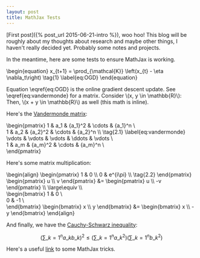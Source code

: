 ```yaml
---
layout: post
title: MathJax Tests
---
```


[First post]({% post_url 2015-06-21-intro %}), woo hoo! This blog will be roughly about my thoughts about research and maybe other things, I haven't really decided yet. Probably some notes and projects. 

In the meantime, here are some tests to ensure MathJax is working. 

\begin{equation}
	x\_{t+1} = \prod\_{\mathcal{K}} \left(x\_{t} - \eta \nabla\_t\right) \tag{1} \label{eq:OGD}
\end{equation}

Equation \eqref{eq:OGD} is the online gradient descent update. See \eqref{eq:vandermonde} for a matrix. Consider \\(x, y \in \mathbb{R}\\): Then, \\(x + y \in \mathbb{R}\\) as well (this math is inline).

<!-- comment \\\ is necessary for new lines in math code or \\( if you want to do inline math-->

Here's the <a href="https://en.wikipedia.org/wiki/Vandermonde_matrix">Vandermonde matrix</a>:

\begin{pmatrix}
 	1 & a\_1 & {a\_1}^2 & \cdots & {a\_1}^n \\\
 	1 & a\_2 & {a\_2}^2 & \cdots & {a\_2}^n \\\   \tag{2.1} \label{eq:vandermonde}
 	\vdots & \vdots & \vdots & \ddots & \vdots \\\
 	1 & a\_m & {a\_m}^2 & \cdots & {a\_m}^n \\\
\end{pmatrix}

Here's some matrix multiplication: 

<!-- use align environments to get matrices to line up -->
<!-- you can insert text here, but it will be the same color as the math -->
<!-- can add extra \\\ to get more space in align envs -->

\begin{align}
	\begin{pmatrix} 
		1 & 0 \\\ 
		0 & e^{i\pi} \\\ \tag{2.2}
	\end{pmatrix}
	\begin{pmatrix}
	  u \\\ v
	\end{pmatrix}
	&=
	\begin{pmatrix}
	  u \\\ -v
	\end{pmatrix} \\\ 
	\large\equiv \\\   
	\begin{bmatrix}
		1 & 0 \\\
		0 & -1 \\\
	\end{bmatrix}
	\begin{bmatrix}
		x \\\ y
	\end{bmatrix}
	&= 
	\begin{bmatrix}
		x \\\ -y
	\end{bmatrix}
\end{align}

And finally, we have the <a href="https://en.wikipedia.org/wiki/Cauchy%E2%80%93Schwarz_inequality">Cauchy-Schwarz inequality</a>: 

$$
\left( \sum\_{k=1}^n a\_k b\_k \right)^2 \leq \left( \sum\_{k=1}^n a\_k^2 \right) \left( \sum\_{k=1}^n b\_k^2 \right) \tag{3}
$$

Here's a useful <a href="http://meta.math.stackexchange.com/questions/5020/mathjax-basic-tutorial-and-quick-reference">link</a> to some MathJax tricks. 

<!-- Some old equations that look ugly but explain how to use certain features which I probably won't use like bbox. The better aligned example is above. -->
<!-- \\(\href{http://meta.math.stackexchange.com/questions/5020/mathjax-basic-tutorial-and-quick-reference}{\text{link}}\\) -->

<!-- Here's an aligned equation: 

\begin{align}
	a & =b+c-d \\\  
	& \quad +e-f \\\ \tag{3} \label{test2}
	& =g+h \\\ 
	& =i
\end{align}



$$ \bbox[maroon]{x^2 + y^2} \tag{4} \label{test3}$$

$$ \enclose{box}[mathcolor="blue"]{x^2 + y^2} \tag{5} \label{test4} $$

-->
